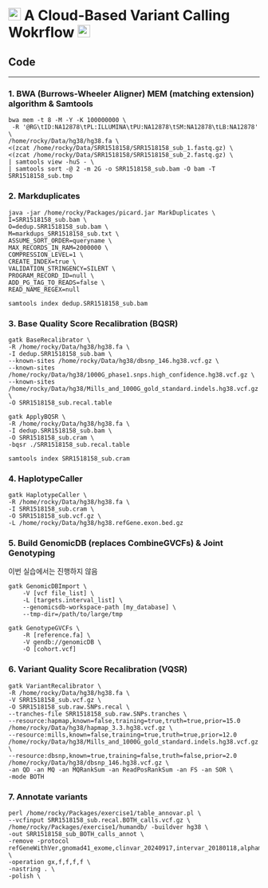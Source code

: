 # <img src="https://raw.githubusercontent.com/Tarikul-Islam-Anik/Telegram-Animated-Emojis/main/Objects/Books.webp" alt="Books" width="25" height="25" /> A Cloud-Based Variant Calling Wokrflow <img src="https://raw.githubusercontent.com/Tarikul-Islam-Anik/Telegram-Animated-Emojis/main/Objects/Books.webp" alt="Books" width="25" height="25" />

## Code
---
### 1. BWA (Burrows-Wheeler Aligner) MEM (matching extension) algorithm & Samtools

```
bwa mem -t 8 -M -Y -K 100000000 \
 -R '@RG\tID:NA12878\tPL:ILLUMINA\tPU:NA12878\tSM:NA12878\tLB:NA12878' \
/home/rocky/Data/hg38/hg38.fa \
<(zcat /home/rocky/Data/SRR1518158/SRR1518158_sub_1.fastq.gz) \
<(zcat /home/rocky/Data/SRR1518158/SRR1518158_sub_2.fastq.gz) \
| samtools view -huS - \
| samtools sort -@ 2 -m 2G -o SRR1518158_sub.bam -O bam -T SRR1518158_sub.tmp
```


### 2. Markduplicates

```
java -jar /home/rocky/Packages/picard.jar MarkDuplicates \
I=SRR1518158_sub.bam \
O=dedup.SRR1518158_sub.bam \
M=markdups_SRR1518158_sub.txt \
ASSUME_SORT_ORDER=queryname \
MAX_RECORDS_IN_RAM=2000000 \
COMPRESSION_LEVEL=1 \
CREATE_INDEX=true \
VALIDATION_STRINGENCY=SILENT \
PROGRAM_RECORD_ID=null \
ADD_PG_TAG_TO_READS=false \
READ_NAME_REGEX=null 
```
```
samtools index dedup.SRR1518158_sub.bam
```

### 3. Base Quality Score Recalibration (BQSR)

```
gatk BaseRecalibrator \
-R /home/rocky/Data/hg38/hg38.fa \
-I dedup.SRR1518158_sub.bam \
--known-sites /home/rocky/Data/hg38/dbsnp_146.hg38.vcf.gz \
--known-sites /home/rocky/Data/hg38/1000G_phase1.snps.high_confidence.hg38.vcf.gz \
--known-sites /home/rocky/Data/hg38/Mills_and_1000G_gold_standard.indels.hg38.vcf.gz \
-O SRR1518158_sub.recal.table
```

```
gatk ApplyBQSR \
-R /home/rocky/Data/hg38/hg38.fa \
-I dedup.SRR1518158_sub.bam \
-O SRR1518158_sub.cram \
-bqsr ./SRR1518158_sub.recal.table 
```

```
samtools index SRR1518158_sub.cram 
```



### 4. HaplotypeCaller

```
gatk HaplotypeCaller \
-R /home/rocky/Data/hg38/hg38.fa \
-I SRR1518158_sub.cram \
-O SRR1518158_sub.vcf.gz \
-L /home/rocky/Data/hg38/hg38.refGene.exon.bed.gz 
```


### 5. Build GenomicDB (replaces CombineGVCFs) & Joint Genotyping 
이번 실습에서는 진행하지 않음
```
gatk GenomicDBImport \
	-V [vcf file_list] \ 
	-L [targets.interval_list] \ 
	--genomicsdb-workspace-path [my_database] \
	--tmp-dir=/path/to/large/tmp
```

```
gatk GenotypeGVCFs \ 
	-R [reference.fa] \ 
	-V gendb://genomicDB \
	-O [cohort.vcf]
```


### 6. Variant Quality Score Recalibration (VQSR) 
```
gatk VariantRecalibrator \
-R /home/rocky/Data/hg38/hg38.fa \
-V SRR1518158_sub.vcf.gz \
-O SRR1518158_sub.raw.SNPs.recal \
--tranches-file SRR1518158_sub.raw.SNPs.tranches \
--resource:hapmap,known=false,training=true,truth=true,prior=15.0 /home/rocky/Data/hg38/hapmap_3.3.hg38.vcf.gz \
--resource:mills,known=false,training=true,truth=true,prior=12.0 /home/rocky/Data/hg38/Mills_and_1000G_gold_standard.indels.hg38.vcf.gz \
--resource:dbsnp,known=true,training=false,truth=false,prior=2.0 /home/rocky/Data/hg38/dbsnp_146.hg38.vcf.gz \
-an QD -an MQ -an MQRankSum -an ReadPosRankSum -an FS -an SOR \
-mode BOTH
```


### 7. Annotate variants

```
perl /home/rocky/Packages/exercise1/table_annovar.pl \
--vcfinput SRR1518158_sub.recal.BOTH_calls.vcf.gz \
/home/rocky/Packages/exercise1/humandb/ -buildver hg38 \
-out SRR1518158_sub_BOTH_calls_annot \
-remove -protocol refGeneWithVer,gnomad41_exome,clinvar_20240917,intervar_20180118,alphamissense \
-operation gx,f,f,f,f \
-nastring . \
-polish \
```
